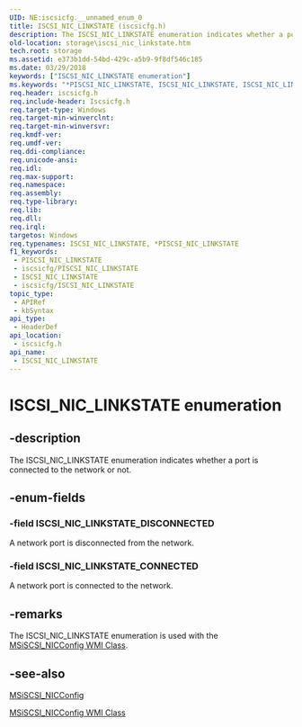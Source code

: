```yaml
---
UID: NE:iscsicfg.__unnamed_enum_0
title: ISCSI_NIC_LINKSTATE (iscsicfg.h)
description: The ISCSI_NIC_LINKSTATE enumeration indicates whether a port is connected to the network or not.
old-location: storage\iscsi_nic_linkstate.htm
tech.root: storage
ms.assetid: e373b1dd-54bd-429c-a5b9-9f8df546c185
ms.date: 03/29/2018
keywords: ["ISCSI_NIC_LINKSTATE enumeration"]
ms.keywords: "*PISCSI_NIC_LINKSTATE, ISCSI_NIC_LINKSTATE, ISCSI_NIC_LINKSTATE enumeration [Storage Devices], ISCSI_NIC_LINKSTATE_CONNECTED, ISCSI_NIC_LINKSTATE_DISCONNECTED, PISCSI_NIC_LINKSTATE, PISCSI_NIC_LINKSTATE enumeration pointer [Storage Devices], iscsicfg/ISCSI_NIC_LINKSTATE, iscsicfg/ISCSI_NIC_LINKSTATE_CONNECTED, iscsicfg/ISCSI_NIC_LINKSTATE_DISCONNECTED, iscsicfg/PISCSI_NIC_LINKSTATE, storage.iscsi_nic_linkstate, structs-iSCSI_23ddbeb6-19d4-49f2-b61f-00ea2e5ef0a8.xml"
req.header: iscsicfg.h
req.include-header: Iscsicfg.h
req.target-type: Windows
req.target-min-winverclnt: 
req.target-min-winversvr: 
req.kmdf-ver: 
req.umdf-ver: 
req.ddi-compliance: 
req.unicode-ansi: 
req.idl: 
req.max-support: 
req.namespace: 
req.assembly: 
req.type-library: 
req.lib: 
req.dll: 
req.irql: 
targetos: Windows
req.typenames: ISCSI_NIC_LINKSTATE, *PISCSI_NIC_LINKSTATE
f1_keywords:
 - PISCSI_NIC_LINKSTATE
 - iscsicfg/PISCSI_NIC_LINKSTATE
 - ISCSI_NIC_LINKSTATE
 - iscsicfg/ISCSI_NIC_LINKSTATE
topic_type:
 - APIRef
 - kbSyntax
api_type:
 - HeaderDef
api_location:
 - iscsicfg.h
api_name:
 - ISCSI_NIC_LINKSTATE
---
```


# ISCSI_NIC_LINKSTATE enumeration


## -description

The ISCSI_NIC_LINKSTATE enumeration indicates whether a port is connected to the network or not.

## -enum-fields

### -field ISCSI_NIC_LINKSTATE_DISCONNECTED

A network port is disconnected from the network.

### -field ISCSI_NIC_LINKSTATE_CONNECTED

A network port is connected to the network.

## -remarks

The ISCSI_NIC_LINKSTATE enumeration is used with the <a href="https://docs.microsoft.com/windows-hardware/drivers/storage/msiscsi-nicconfig-wmi-class">MSiSCSI_NICConfig WMI Class</a>.

## -see-also

<a href="https://docs.microsoft.com/windows-hardware/drivers/ddi/iscsicfg/ns-iscsicfg-_msiscsi_nicconfig">MSiSCSI_NICConfig</a>



<a href="https://docs.microsoft.com/windows-hardware/drivers/storage/msiscsi-nicconfig-wmi-class">MSiSCSI_NICConfig WMI Class</a>

